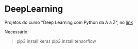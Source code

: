 # DeepLearning

Projetos do curso "Deep Learning com Python da A a Z", no [link](https://www.udemy.com/share/101uu0AksTcV1RQXo=/)

Necessário:
> pip3 install keras
> pip3 install tensorflow
